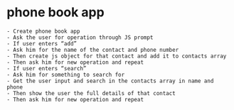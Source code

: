 # phone book app
    - Create phone book app
    - Ask the user for operation through JS prompt
    - If user enters “add”
    - Ask him for the name of the contact and phone number
    - Then create js object for that contact and add it to contacts array
    - Then ask him for new operation and repeat
    - If user enters “search”
    - Ask him for something to search for
    - Get the user input and search in the contacts array in name and phone
    - Then show the user the full details of that contact
    - Then ask him for new operation and repeat